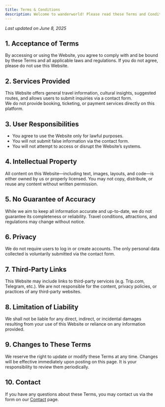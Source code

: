 ```yaml
---
title: Terms & Conditions
description: Welcome to wanderworld! Please read these Terms and Conditions carefully before using our services.
---
```


_Last updated on June 8, 2025_


## 1. Acceptance of Terms

By accessing or using the Website, you agree to comply with and be bound by these Terms and all applicable laws and regulations. If you do not agree, please do not use this Website.

## 2. Services Provided

This Website offers general travel information, cultural insights, suggested routes, and allows users to submit inquiries via a contact form.  
We do not provide booking, ticketing, or payment services directly on this platform.

## 3. User Responsibilities

- You agree to use the Website only for lawful purposes.
- You will not submit false information via the contact form.
- You will not attempt to access or disrupt the Website’s systems.

## 4. Intellectual Property

All content on this Website—including text, images, layouts, and code—is either owned by us or properly licensed. You may not copy, distribute, or reuse any content without written permission.

## 5. No Guarantee of Accuracy

While we aim to keep all information accurate and up-to-date, we do not guarantee its completeness or reliability. Travel conditions, attractions, and regulations may change without notice.

## 6. Privacy

We do not require users to log in or create accounts. The only personal data collected is voluntarily submitted via the contact form. 

## 7. Third-Party Links

This Website may include links to third-party services (e.g. Trip.com, Telegram, etc.). We are not responsible for the content, privacy policies, or practices of any third-party websites.

## 8. Limitation of Liability

We shall not be liable for any direct, indirect, or incidental damages resulting from your use of this Website or reliance on any information provided.

## 9. Changes to These Terms

We reserve the right to update or modify these Terms at any time. Changes will be effective immediately upon posting on this page. It is your responsibility to review them periodically.

## 10. Contact

If you have any questions about these Terms, you may contact us via the form on our [Contact](./#contact) page.
